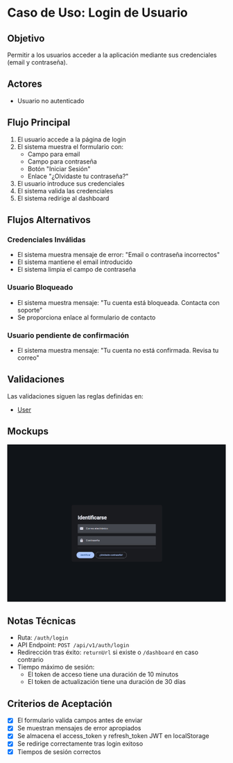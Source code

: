 # Caso de Uso: Login de Usuario

## Objetivo

Permitir a los usuarios acceder a la aplicación mediante sus credenciales (email y contraseña).

## Actores

- Usuario no autenticado

## Flujo Principal

1. El usuario accede a la página de login
2. El sistema muestra el formulario con:
   - Campo para email
   - Campo para contraseña
   - Botón "Iniciar Sesión"
   - Enlace "¿Olvidaste tu contraseña?"
3. El usuario introduce sus credenciales
4. El sistema valida las credenciales
5. El sistema redirige al dashboard

## Flujos Alternativos

### Credenciales Inválidas

- El sistema muestra mensaje de error: "Email o contraseña incorrectos"
- El sistema mantiene el email introducido
- El sistema limpia el campo de contraseña

### Usuario Bloqueado

- El sistema muestra mensaje: "Tu cuenta está bloqueada. Contacta con soporte"
- Se proporciona enlace al formulario de contacto

### Usuario pendiente de confirmación

- El sistema muestra mensaje: "Tu cuenta no está confirmada. Revisa tu correo"

## Validaciones

Las validaciones siguen las reglas definidas en:

- [User](../../domain//users/user.md)

## Mockups

![Form login](../assets/form-login.png)

## Notas Técnicas

- Ruta: `/auth/login`
- API Endpoint: `POST /api/v1/auth/login`
- Redirección tras éxito: `returnUrl` si existe o `/dashboard` en caso contrario
- Tiempo máximo de sesión:
  - El token de acceso tiene una duración de 10 minutos
  - El token de actualización tiene una duración de 30 días

## Criterios de Aceptación

- [x] El formulario valida campos antes de enviar
- [x] Se muestran mensajes de error apropiados
- [x] Se almacena el access_token y refresh_token JWT en localStorage
- [x] Se redirige correctamente tras login exitoso
- [x] Tiempos de sesión correctos

